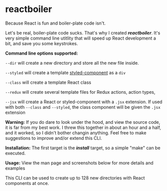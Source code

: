 # reactboiler
Because React is fun and boiler-plate code isn't.

Let's be real, boiler-plate code sucks. That's why I created ***reactboiler***. It's very simple command line utitlity that will speed up React development a bit, and save you some keystrokes. 

**Command line options supported:**

`--dir` will create a new directory and store all the new file inside.

`--styled` will create a template <a href="https://github.com/styled-components/styled-components">styled-component</a> as a `div`

`--class` will create a template React class

`--redux` will create several template files for Redux actions, action types, 

`--jsx` will create a React or styled-component with a `.jsx` extension. If used with both `--class` and `--styled`, the class component will be given the `.jsx` extension

**Warning:** If you do dare to look under the hood, and view the source code, it is far from my best work. I threw this together in about an hour and a half, and it worked, so I didn't bother changin anything. Feel free to make suggestions to improve and/or extend this CLI.

**Installation:**
The first target is the ***install*** target, so a simple "make" can be executed.

**Usage:** View the man page and screenshots below for more details and examples

This CLI can be used to create up to 128 new directories with React components at once.
